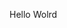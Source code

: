 Hello Wolrd


































































































































































































































































































































































































































































































































































































































































































































































































































































































































































































































































































































































































































































































































































































































































































































































































































































































































































































































































































































































































































































































































































































